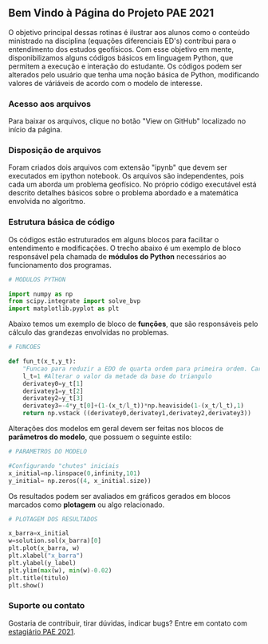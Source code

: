 ## Bem Vindo à Página do Projeto PAE 2021
O objetivo principal dessas rotinas é ilustrar aos alunos como o conteúdo ministrado na disciplina (equações diferenciais ED's) contribui para o entendimento dos estudos geofísicos. Com esse objetivo em mente, disponibilizamos alguns códigos básicos em linguagem Python, que permitem a execução e interação do estudante. Os códigos podem ser alterados pelo usuário que tenha uma noção básica de Python, modificando valores de váriáveis de acordo com o modelo de interesse. 

### Acesso aos arquivos
Para baixar os arquivos, clique no botão "View on GitHub" localizado no início da página.

### Disposição de arquivos

Foram criados dois arquivos com extensão "ipynb" que devem ser executados em ipython notebook. Os arquivos são independentes, pois cada um aborda um problema geofísico. No próprio código executável está descrito detalhes básicos sobre o problema abordado e a matemática envolvida no algoritmo.


### Estrutura básica de código

Os códigos estão estruturados em alguns blocos para facilitar o entendimento e modificações. O trecho abaixo é um exemplo de bloco responsável pela chamada de **módulos do Python** necessários ao funcionamento dos programas.

```python
# MODULOS PYTHON

import numpy as np
from scipy.integrate import solve_bvp
import matplotlib.pyplot as plt
```
Abaixo temos um exemplo de bloco de **funções**, que são responsáveis pelo cálculo das grandezas envolvidas no problemas.

```python
# FUNCOES

def fun_t(x_t,y_t):
    "Funcao para reduzir a EDO de quarta ordem para primeira ordem. Carga Triangular"
    l_t=1 #Alterar o valor da metade da base do triangulo
    derivatey0=y_t[1]
    derivatey1=y_t[2]
    derivatey2=y_t[3]
    derivatey3=-4*y_t[0]+(1-(x_t/l_t))*np.heaviside(1-(x_t/l_t),1)
    return np.vstack ((derivatey0,derivatey1,derivatey2,derivatey3))
```
Alterações dos modelos em geral devem ser feitas nos blocos de **parâmetros do modelo**, que possuem o seguinte estilo:

```python
# PARAMETROS DO MODELO

#Configurando "chutes" iniciais
x_initial=np.linspace(0,infinity,101)
y_initial= np.zeros((4, x_initial.size))
```
Os resultados podem ser avaliados em gráficos gerados em blocos marcados como **plotagem** ou algo relacionado.

```python
# PLOTAGEM DOS RESULTADOS

x_barra=x_initial
w=solution.sol(x_barra)[0]
plt.plot(x_barra, w)
plt.xlabel("x_barra")
plt.ylabel(y_label)
plt.ylim(max(w), min(w)-0.02)
plt.title(titulo)
plt.show()
```

### Suporte ou contato

Gostaria de contribuir, tirar dúvidas, indicar bugs? Entre em contato com [estagiário PAE 2021](lais.nathalia.rodrigues@usp.br).
